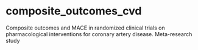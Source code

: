 # composite_outcomes_cvd
Composite outcomes and MACE in randomized clinical trials on pharmacological interventions for coronary artery disease. Meta-research study
